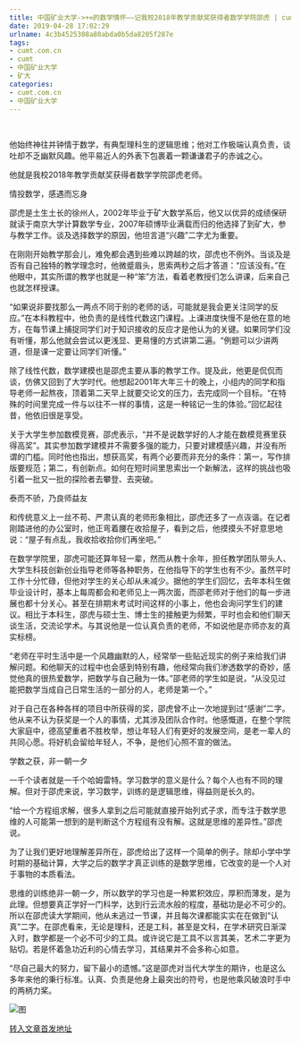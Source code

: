 ```yaml
---
title: 中国矿业大学->+∞的数学情怀——记我校2018年教学贡献奖获得者数学学院邵虎 | cumt.com.cn
date: 2019-04-28 17:02:29
urlname: 4c3b4525308a80abda0b5da8205f287e
tags: 
- cumt.com.cn
- cumt
- 中国矿业大学
- 矿大
categories:
- cumt.com.cn
- 中国矿业大学
---
```


  

他始终神往并钟情于数学，有典型理科生的逻辑思维；他对工作极端认真负责，谈吐却不乏幽默风趣。他平易近人的外表下包裹着一颗谦谦君子的赤诚之心。

他就是我校2018年教学贡献奖获得者数学学院邵虎老师。

情投数学，感遇而忘身

邵虎是土生土长的徐州人，2002年毕业于矿大数学系后，他又以优异的成绩保研就读于南京大学计算数学专业，2007年硕博毕业满载而归的他选择了到矿大，参与教学工作。谈及选择数学的原因，他坦言道“兴趣”二字尤为重要。

在刚刚开始教学那会儿，难免都会遇到些难以跨越的坎，邵虎也不例外。当谈及是否有自己独特的教学理念时，他微蹙眉头，思索两秒之后才答道：“应该没有。”在他眼中，其实所谓的教学也就是一种“笨”方法，看着老教授们怎么讲课，后来自己也就怎样授课。

“如果说非要找那么一两点不同于别的老师的话，可能就是我会更关注同学的反应。”在本科教程中，他负责的是线性代数这门课程。上课进度快慢不是他在意的地方，在每节课上捕捉同学们对于知识接收的反应才是他认为的关键。如果同学们没有听懂，那么他就会尝试以更浅显、更易懂的方式讲第二遍。“例题可以少讲两道，但是课一定要让同学们听懂。”

除了线性代数，数学建模也是邵虎主要从事的教学工作。提及此，他更是侃侃而谈，仿佛又回到了大学时代。他想起2001年大年三十的晚上，小组内的同学和指导老师一起熬夜，顶着第二天早上就要交论文的压力，去完成同一个目标。“在特殊的时间里完成一件与以往不一样的事情，这是一种铭记一生的体验。”回忆起往昔，他依旧很是享受。

关于大学生参加数模竞赛，邵虎表示，“并不是说数学好的人才能在数模竞赛里获得高奖”。其实参加数学建模并不需要多强的能力，只要对建模感兴趣，并没有所谓的门槛。同时他也指出，想获高奖，有两个必要而非充分的条件：第一，写作排版要规范；第二，有创新点。如何在短时间里思索出一个新解法，这样的挑战也吸引着一批又一批的探险者去攀登、去突破。

泰而不骄，乃良师益友

和传统意义上一丝不苟、严肃认真的老师形象相比，邵虎还多了一点诙谐。在记者刚踏进他的办公室时，他正弯着腰在收拾屋子，看到之后，他摸摸头不好意思地说：“屋子有点乱，我收拾收拾你们再坐吧。”

在数学学院里，邵虎可能还算年轻一辈，然而从教十余年，担任教学团队带头人、大学生科技创新创业指导老师等各种职务，在他指导下的学生也有不少。虽然平时工作十分忙碌，但他对学生的关心却从未减少。据他的学生们回忆，去年本科生做毕业设计时，基本上每周都会和老师见上一两次面，而邵老师对于他们的每一步进展也都十分关心。甚至在排期末考试时间这样的小事上，他也会询问学生们的建议。相比于本科生，邵虎与硕士生、博士生的接触更为频繁，平时也会和他们聊天谈生活，交流论学术。与其说他是一位认真负责的老师，不如说他是亦师亦友的真实标榜。

“老师在平时生活中是一个风趣幽默的人，经常举一些贴近现实的例子来给我们讲解问题。和他聊天的过程中也会感到特别有趣，他经常向我们渗透数学的奇妙，感觉他真的很热爱数学，把数学与自己融为一体。”邵老师的学生如是说，“从没见过能把数学当成自己日常生活的一部分的人，老师是第一个。”

对于自己在各种各样的项目中所获得的奖，邵虎曾不止一次地提到过“感谢”二字。他从来不认为获奖是一个人的事情，尤其涉及团队合作时。他感慨道，在整个学院大家庭中，德高望重者不胜枚举，想让年轻人们有更好的发展空间，是老一辈人的共同心愿。将好机会留给年轻人，不争，是他们心照不宣的做法。

学数之获，非一朝一夕

一千个读者就是一千个哈姆雷特。学习数学的意义是什么？每个人也有不同的理解。但对于邵虎来说，学习数学，训练的是逻辑思维，得益则是长久的。

“给一个方程组求解，很多人拿到之后可能就直接开始列式子求，而专注于数学思维的人可能第一想到的是判断这个方程组有没有解。这就是思维的差异性。”邵虎说。

为了让我们更好地理解差异所在，邵虎给出了这样一个简单的例子。除却小学中学时期的基础计算，大学之后的数学才真正训练的是数学思维，它改变的是一个人对于事物的本质看法。

思维的训练绝非一朝一夕，所以数学的学习也是一种累积效应，厚积而薄发，是为此理。但想要真正学好一门科学，达到行云流水般的程度，基础功是必不可少的。所以在邵虎读大学期间，他从未逃过一节课，并且每次课都能实实在在做到“认真”二字。在邵虎看来，无论是理科，还是工科，甚至是文科，在学术研究日渐深入时，数学都是一个必不可少的工具。或许说它是工具不以言其美，艺术二字更为贴切。若是怀着急功近利的心情去学习，其结果并不会多称心如意。

“尽自己最大的努力，留下最小的遗憾。”这是邵虎对当代大学生的期许，也是这么多年来他的秉行标准。认真、负责是他身上最突出的符号，也是他乘风破浪时手中的两柄力桨。

![图](http://xwzx.cumt.edu.cn/_upload/article/images/09/92/e061bd454d759a7e97dd2e2024a1/1dd3c098-bb50-4f95-abd2-f1db3ad10985.jpg)

[转入文章首发地址](http://xwzx.cumt.edu.cn/7d/ef/c521a490991/page.htm)